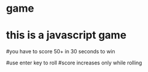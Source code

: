 # game
# this is a javascript game 
#you have to score 50+ in 30 seconds to win 



#use enter key to roll 
#score increases only while rolling 
